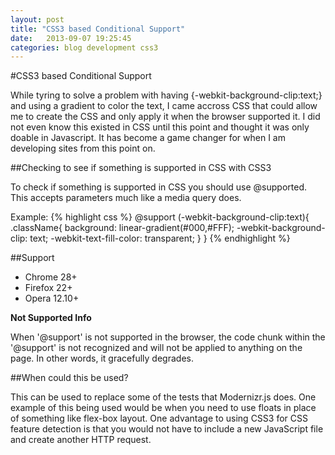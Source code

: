 ```yaml
---
layout: post
title: "CSS3 based Conditional Support"
date:   2013-09-07 19:25:45
categories: blog development css3
---
```


#CSS3 based Conditional Support

While tyring to solve a problem with having {-webkit-background-clip:text;} and using a gradient to color the text, I came accross CSS that could allow me to create the CSS and only apply it when the browser supported it. I did not even know this existed in CSS until this point and thought it was only doable in Javascript. It has become a game changer for when I am developing sites from this point on.

##Checking to see if something is supported in CSS with CSS3

To check if something is supported in CSS you should use @supported. This accepts parameters much like a media query does. 

Example: 
{% highlight css %}
@support (-webkit-background-clip:text){
	.className{
		background: linear-gradient(#000,#FFF);
		-webkit-background-clip: text;
		-webkit-text-fill-color: transparent;
	}
}
{% endhighlight %}

##Support

* Chrome 28+
* Firefox 22+
* Opera 12.10+

**Not Supported Info**

When '@support' is not supported in the browser, the code chunk within the '@support' is not recognized and will not be applied to anything on the page. In other words, it gracefully degrades.

##When could this be used? 

This can be used to replace some of the tests that Modernizr.js does. One example of this being used would be when you need to use floats in place of something like flex-box layout. One advantage to using CSS3 for CSS feature detection is that you would not have to include a new JavaScript file and create another HTTP request.